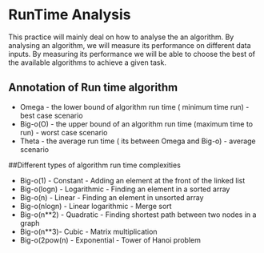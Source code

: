 # RunTime Analysis
This practice will mainly deal on how to analyse the an algorithm. By analysing an algorithm, we will measure
its performance on different data inputs. By measuring its performance we will be able to choose the best 
of the available algorithms to achieve a given task.
## Annotation of Run time algorithm 
* Omega - the lower bound of algorithm run time ( minimum time run) - best case scenario 
* Big-o(O) - the upper bound of an algorithm run time (maximum time to run) - worst case scenario
* Theta - the average run time ( its between Omega and Big-o) - average scenario  

##Different types of  algorithm run time complexities
* Big-o(1) - Constant - Adding an element at the front of the linked list 
* Big-o(logn) - Logarithmic - Finding an element in a sorted array
* Big-o(n) - Linear  - Finding an element in unsorted array
* Big-o(nlogn) - Linear logarithmic  - Merge sort
* Big-o(n**2) - Quadratic - Finding shortest path between two nodes in a graph
* Big-o(n**3)- Cubic - Matrix multiplication 
* Big-o(2pow(n) - Exponential - Tower of Hanoi problem 